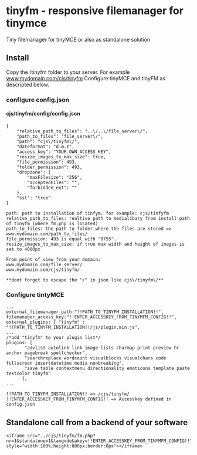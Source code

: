 # tinyfm - responsive filemanager for tinymce
Tiny filemanager for tinyMCE or also as standalone solution

## Install
Copy the /tinyfm folder to your server. For example www.mydomain.com/cjs/tinyfm
Configure tinyMCE and tinyFM as descripted below.

### configure config.json
#### cjs/tinyfm/config/config.json
```
{
    "relative_path_to_files": "..\/..\/file_server\/",
    "path_to_files": "file_server\/",
    "path": "cjs\/tinyfm\/",
    "dateformat": "d.m.Y",
    "access_key": "YOUR_OWN_ACCESS_KEY",
    "resize_images_to_max_size": true,
    "file_permission": 493,
    "folder_permission": 493,
    "dropzone": {
        "maxFilesize": "256",
        "acceptedFiles": "",
        "forbidden_ext": ""
    },
    "ssl": "true"
}
```
```
path: path to installation of tinfym. for example: cjs/tinfyfm
relative_path_to_files: realtive path to medialibary from install path of tinyfm (where fm.php is located)
path_to_files: the path to folder where the files are stored => www.mydomain.com/path_to_files/
file_permission: 493 is equal with "0755". 
resize_images_to_max_size: if true max width and height of images is set to 4000px

From point of view from your domain:
www.mydomain.com/file_server/
www.mydomain.com/cjs/tinyfm/

**dont forget to escape the "/" in json like cjs\/tinyfm\/**
```

### Configure tintyMCE
```
...
external_filemanager_path:"!!PATH_TO_TINYFM_INSTALLATION!!",     
filemanager_access_key:"!!ENTER_ACCESSKEY_FROM_TINYMFM_CONFIG!!",
external_plugins: { "tinyfm" :  "!!PATH_TO_TINYFM_INSTALLATION!!/js/plugin.min.js",
...
/*add "tinyfm" to your plugin list*/
plugins: [
       "advlist autolink link image lists charmap print preview hr anchor pagebreak spellchecker",
       "searchreplace wordcount visualblocks visualchars code fullscreen insertdatetime media nonbreaking",
       "save table contextmenu directionality emoticons template paste textcolor tinyfm"
      ], 
...
```
```
!!PATH_TO_TINYFM_INSTALLATION!! => /cjs/tinyfm/
!!ENTER_ACCESSKEY_FROM_TINYMFM_CONFIG!! => Accesskey defined in config.json
```

## Standalone call from a backend of your software
```
<iframe src="../cjs/tinyfm/fm.php?nr=1&standalone=1&lang=de&akey=!!ENTER_ACCESSKEY_FROM_TINYMFM_CONFIG!!" style="width:100%;height:800px;border:0px"></iframe>
```
